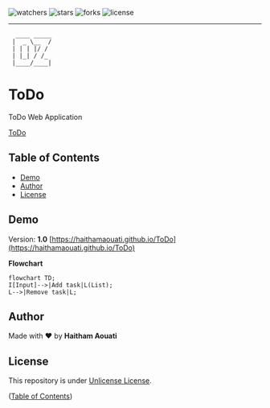 ![watchers](https://custom-icon-badges.demolab.com/github/watchers/haithamaouati/ToDo?logo=eye)
![stars](https://custom-icon-badges.demolab.com/github/stars/haithamaouati/ToDo?logo=star)
![forks](https://custom-icon-badges.demolab.com/github/forks/haithamaouati/ToDo?logo=repo-forked)
![license](https://custom-icon-badges.demolab.com/github/license/haithamaouati/ToDo?logo=law)
___
```
  ____ _____
 |  _ \__  /
 | | | |/ / 
 | |_| / /_ 
 |____/____|
```

# ToDo
ToDo Web Application

[ToDo](https://haithamaouati.github.io/ToDo)
## Table of Contents
- [Demo](#demo)
- [Author](#author)
- [License](#license)

## Demo
Version: **1.0**
[https://haithamaouati.github.io/ToDo](https://haithamaouati.github.io/ToDo)

**Flowchart**

```mermaid
flowchart TD;
I[Input]-->|Add task|L(List);
L-->|Remove task|L;
```

## Author
Made with :heart: by **Haitham Aouati**

## License
This repository is under [Unlicense License](https://github.com/haithamaouati/ToDo/blob/main/LICENSE).

([Table of Contents](#table-of-contents))


